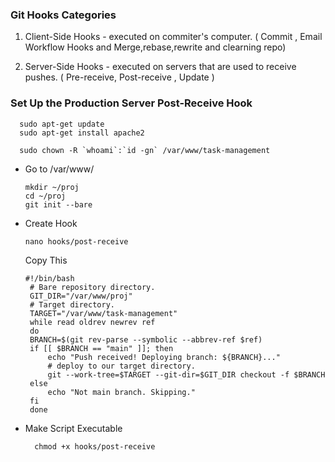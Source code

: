 ### Git Hooks Categories

1. Client-Side Hooks - executed on commiter's computer.
   ( Commit , Email Workflow Hooks and Merge,rebase,rewrite and clearning repo)

2. Server-Side Hooks - executed on servers that are used to receive pushes.
   ( Pre-receive, Post-receive , Update )


### Set Up the Production Server Post-Receive Hook

      sudo apt-get update
      sudo apt-get install apache2

      sudo chown -R `whoami`:`id -gn` /var/www/task-management

  - Go to /var/www/

        mkdir ~/proj
        cd ~/proj
        git init --bare
     
   - Create Hook
     
         nano hooks/post-receive

      Copy This

         #!/bin/bash
          # Bare repository directory.
          GIT_DIR="/var/www/proj"
          # Target directory.
          TARGET="/var/www/task-management"
          while read oldrev newrev ref
          do
          BRANCH=$(git rev-parse --symbolic --abbrev-ref $ref)
          if [[ $BRANCH == "main" ]]; then
              echo "Push received! Deploying branch: ${BRANCH}..."
              # deploy to our target directory.
              git --work-tree=$TARGET --git-dir=$GIT_DIR checkout -f $BRANCH
          else
              echo "Not main branch. Skipping."
          fi
          done

  - Make Script Executable

          chmod +x hooks/post-receive
       
       
